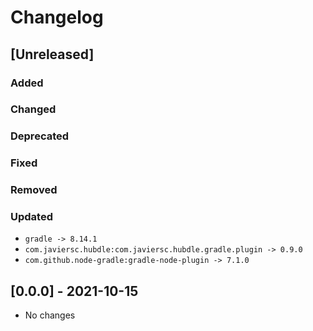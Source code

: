 # Changelog

## [Unreleased]

### Added

### Changed

### Deprecated

### Fixed

### Removed

### Updated

- `gradle -> 8.14.1`
- `com.javiersc.hubdle:com.javiersc.hubdle.gradle.plugin -> 0.9.0`
- `com.github.node-gradle:gradle-node-plugin -> 7.1.0`

## [0.0.0] - 2021-10-15

- No changes
